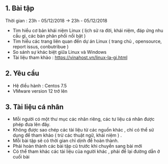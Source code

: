 
## 1. Bài tập

Thời gian : 23h - 05/12/2018 -> 23h - 05/12/2018

- Tìm hiểu cơ bản khái niệm Linux ( lịch sử ra đời, khái niệm, đáp ứng nhu cầu gì, các bản phân phối nổi bật )
- Tìm hiểu các trang liên quan đến dự án Linux ( trang chủ , opensource, report issus, conbutribue )
- So sánh sự khác biệt giữa Linux và Windows
- Tài liệu tham khảo : https://vinahost.vn/linux-la-gi.html


## 2. Yêu cầu

- Hệ điều hành : Centos 7.5
- VMware version 12 trở lên


## 3. Tài liệu cá nhân

- Mỗi người có một thư mục các nhân riêng, các tư liệu cá nhân được phép đưa lên đây.
- Không được sao chép các tài liệu từ các nguồn khác , chỉ có thể sử dụng để tham khảo ( trừ các thuật ngữ, khái niệm ) .
- Mỗi bài tập sẽ có thời gian chỉ dịnh để hoàn thành. 
- Phải hoàn thành các bài tập cũ trước khi chuyển sang bài mới
- Có thể tham khác các tài liệu của người khác , phải để lại đường dẫn ở cuối bài 
